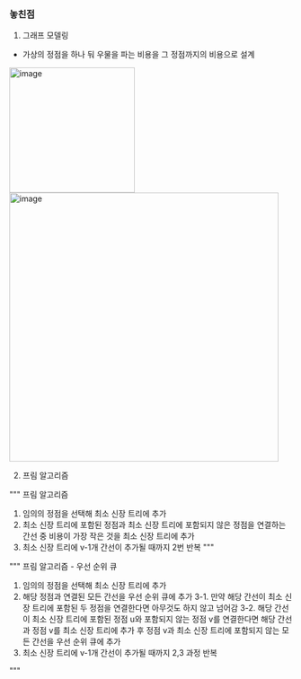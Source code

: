 ### 놓친점
1. 그래프 모델링
* 가상의 정점을 하나 둬 우물을 파는 비용을 그 정점까지의 비용으로 설계
<img width="223" alt="image" src="https://github.com/JangAyeon/Algorithm/assets/67853616/6ecbf745-cf33-40d0-a2a5-1a17b7bbf32d">
<img width="479" alt="image" src="https://github.com/JangAyeon/Algorithm/assets/67853616/6d2e79a9-5525-4689-8792-4079258cb273">

2. 프림 알고리즘

"""
프림 알고리즘
1. 임의의 정점을 선택해 최소 신장 트리에 추가
2. 최소 신장 트리에 포함된 정점과 최소 신장 트리에 포함되지 않은 정점을 
연결하는 간선 중 비용이 가장 작은 것을 최소 신장 트리에 추가
3. 최소 신장 트리에 v-1개 간선이 추가될 때까지 2번 반복
"""

"""
프림 알고리즘 -  우선 순위 큐
1. 임의의 정점을 선택해 최소 신장 트리에 추가
2. 해당 정점과 연결된 모든 간선을 우선 순위 큐에 추가
3-1. 만약 해당 간선이 최소 신장 트리에 포함된 두 정점을 연결한다면 아무것도 하지 않고 넘어감
3-2. 해당 간선이 최소 신장 트리에 포함된 정점 u와 포함되지 않는 정점 v를 연결한다면 
해당 간선과 정점 v를 최소 신장 트리에 추가 후 정점 v과 최소 신장 트리에 포함되지 않는 모든 간선을 우선 순위 큐에 추가
4. 최소 신장 트리에 v-1개 간선이 추가될 때까지 2,3 과정 반복

"""
